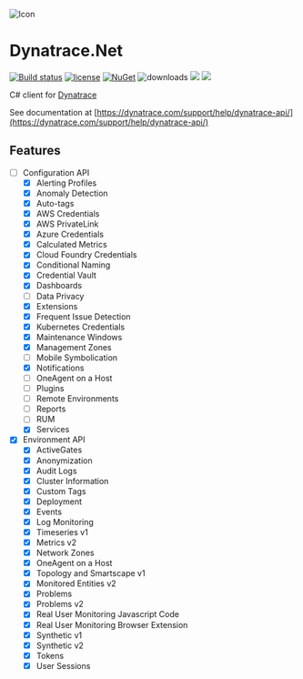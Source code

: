 ![Icon](https://i.imgur.com/qMwX65s.jpg)
# Dynatrace.Net 
[![Build status](https://ci.appveyor.com/api/projects/status/580qa5qts41o6fv7?svg=true)](https://ci.appveyor.com/project/lvermeulen/dynatrace-net)
 [![license](https://img.shields.io/github/license/lvermeulen/Dynatrace.Net.svg?maxAge=2592000)](https://github.com/lvermeulen/Dynatrace.Net/blob/master/LICENSE)
 [![NuGet](https://img.shields.io/nuget/vpre/Api.Dynatrace.Net.svg?maxAge=2592000)](https://www.nuget.org/packages/Api.Dynatrace.Net/)
 ![downloads](https://img.shields.io/nuget/dt/Api.Dynatrace.Net)
 ![](https://img.shields.io/badge/.net-4.5.2-yellowgreen.svg) ![](https://img.shields.io/badge/netstandard-1.4-yellowgreen.svg)

C# client for [Dynatrace](https://dynatrace.com/)

See documentation at [https://dynatrace.com/support/help/dynatrace-api/](https://dynatrace.com/support/help/dynatrace-api/)

## Features
* [ ] Configuration API
  * [X] Alerting Profiles
  * [X] Anomaly Detection
  * [X] Auto-tags
  * [X] AWS Credentials
  * [X] AWS PrivateLink
  * [X] Azure Credentials
  * [X] Calculated Metrics
  * [X] Cloud Foundry Credentials
  * [X] Conditional Naming
  * [X] Credential Vault
  * [X] Dashboards
  * [ ] Data Privacy
  * [X] Extensions
  * [X] Frequent Issue Detection
  * [X] Kubernetes Credentials
  * [X] Maintenance Windows
  * [X] Management Zones
  * [ ] Mobile Symbolication
  * [X] Notifications
  * [ ] OneAgent on a Host
  * [ ] Plugins
  * [ ] Remote Environments
  * [ ] Reports
  * [ ] RUM
  * [X] Services
* [X] Environment API
  * [X] ActiveGates
  * [X] Anonymization
  * [X] Audit Logs
  * [X] Cluster Information
  * [X] Custom Tags
  * [X] Deployment
  * [X] Events
  * [X] Log Monitoring
  * [X] Timeseries v1
  * [X] Metrics v2
  * [X] Network Zones
  * [X] OneAgent on a Host
  * [X] Topology and Smartscape v1
  * [X] Monitored Entities v2
  * [X] Problems
  * [X] Problems v2
  * [X] Real User Monitoring Javascript Code
  * [X] Real User Monitoring Browser Extension
  * [X] Synthetic v1
  * [X] Synthetic v2
  * [X] Tokens
  * [X] User Sessions
